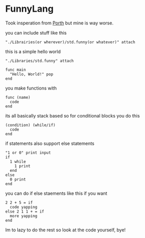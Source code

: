 # FunnyLang
Took insperation from [Porth](https://gitlab.com/tsoding/porth) but mine is way worse.

you can include stuff like this
```
"./Librairies(or wherever)/std.funny(or whatever)" attach
```

this is a simple hello world
```
"./Libraries/std.funny" attach

func main
  "Hello, World!" pop
end
```

you make functions with

```
func (name)
  code
end
```

its all basically stack based so for conditional blocks you do this

```
(condition) (while/if)
  code
end
```

if statements also support else statements

```
"1 or 0" print input
if
  1 while
    1 print
  end
else
  0 print
end
```

you can do if else staements like this if you want

```
2 2 + 5 = if
  code yapping
else 2 1 1 + = if
  more yapping
end
```

Im to lazy to do the rest so look at the code yourself, bye!
